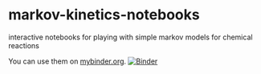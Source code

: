 # markov-kinetics-notebooks
interactive notebooks for playing with simple markov models for chemical reactions

You can use them on [mybinder.org](https://mybinder.org/v2/gh/harmsm/markov-kinetics-notebooks/master).
[![Binder](https://mybinder.org/badge.svg)](https://mybinder.org/v2/gh/harmsm/markov-kinetics-notebooks/master)
